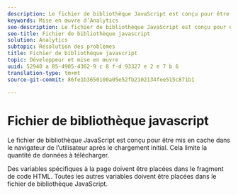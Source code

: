 ```yaml
---
description: Le fichier de bibliothèque JavaScript est conçu pour être mis en cache dans le navigateur de l’utilisateur après le chargement initial. Cela limite la quantité de données à télécharger.
keywords: Mise en œuvre d’Analytics
seo-description: Le fichier de bibliothèque JavaScript est conçu pour être mis en cache dans le navigateur de l’utilisateur après le chargement initial. Cela limite la quantité de données à télécharger.
seo-title: Fichier de bibliothèque javascript
solution: Analytics
subtopic: Résolution des problèmes
title: Fichier de bibliothèque javascript
topic: Développeur et mise en œuvre
uuid: 52940 a 85-4905-4302-9 c 8 f-d 93327 e 2 e 7 b 6
translation-type: tm+mt
source-git-commit: 86fe1b3650100a05e52fb2102134fee515c871b1

---
```



# Fichier de bibliothèque javascript

Le fichier de bibliothèque JavaScript est conçu pour être mis en cache dans le navigateur de l’utilisateur après le chargement initial. Cela limite la quantité de données à télécharger.

Des variables spécifiques à la page doivent être placées dans le fragment de code HTML. Toutes les autres variables doivent être placées dans le fichier de bibliothèque JavaScript.
